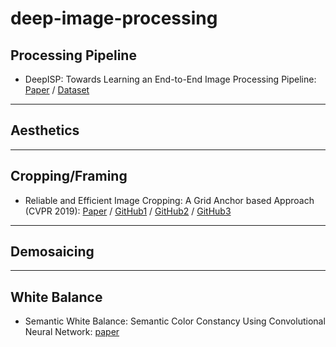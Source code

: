 # deep-image-processing

## Processing Pipeline

- DeepISP: Towards Learning an End-to-End Image Processing Pipeline: [Paper](https://arxiv.org/abs/1801.06724) / [Dataset](https://www.kaggle.com/knn165897/s7-isp-dataset)

***

## Aesthetics

***

## Cropping/Framing

- Reliable and Efficient Image Cropping: A Grid Anchor based Approach (CVPR 2019): [Paper](http://openaccess.thecvf.com/content_CVPR_2019/papers/Zeng_Reliable_and_Efficient_Image_Cropping_A_Grid_Anchor_Based_Approach_CVPR_2019_paper.pdf) / [GitHub1](https://github.com/HuiZeng/Grid-Anchor-based-Image-Cropping.git) / [GitHub2](https://github.com/HuiZeng/Grid-Anchor-based-Image-Cropping-Pytorch.git) / [GitHub3](https://github.com/lld533/Grid-Anchor-based-Image-Cropping-Pytorch.git)

***

## Demosaicing

***

## White Balance

- Semantic White Balance: Semantic Color Constancy Using Convolutional Neural Network: [paper](https://arxiv.org/pdf/1802.00153.pdf)
